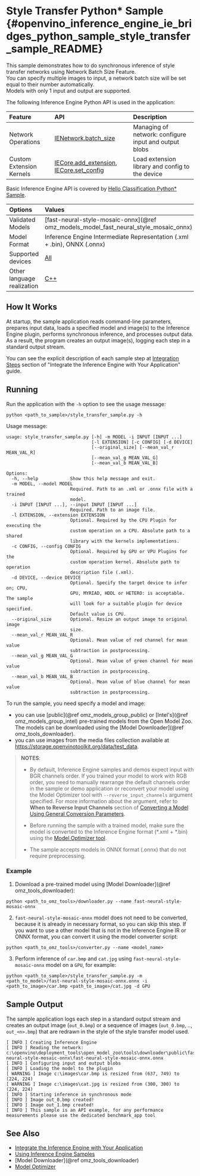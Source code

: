 # Style Transfer Python* Sample {#openvino_inference_engine_ie_bridges_python_sample_style_transfer_sample_README}

This sample demonstrates how to do synchronous inference of style transfer networks using Network Batch Size Feature.  
You can specify multiple images to input, a network batch size will be set equal to their number automatically.  
Models with only 1 input and output are supported.

The following Inference Engine Python API is used in the application:

| Feature                  | API                                                                                                                                                 | Description                                           |
| :----------------------- | :-------------------------------------------------------------------------------------------------------------------------------------------------- | :---------------------------------------------------- |
| Network Operations       | [IENetwork.batch_size] | Managing of network: configure input and output blobs |
| Custom Extension Kernels | [IECore.add_extension], [IECore.set_config]                                                                                                         | Load extension library and config to the device       |

Basic Inference Engine API is covered by [Hello Classification Python* Sample](../hello_classification/README.md).

| Options                    | Values                                                                                                                                                                      |
| :------------------------- | :-------------------------------------------------------------------------------------------------------------------------------------------------------------------------- |
| Validated Models           | [fast-neural-style-mosaic-onnx](@ref omz_models_model_fast_neural_style_mosaic_onnx) |
| Model Format               | Inference Engine Intermediate Representation (.xml + .bin), ONNX (.onnx) |
| Supported devices          | [All](../../../docs/IE_DG/supported_plugins/Supported_Devices.md) |
| Other language realization | [C++](../../../samples/cpp/style_transfer_sample/README.md) |

## How It Works

At startup, the sample application reads command-line parameters, prepares input data, loads a specified model and image(s) to the Inference Engine plugin, performs synchronous inference, and processes output data.  
As a result, the program creates an output image(s), logging each step in a standard output stream.

You can see the explicit description of
each sample step at [Integration Steps](../../../docs/IE_DG/Integrate_with_customer_application_new_API.md) section of "Integrate the Inference Engine with Your Application" guide.

## Running

Run the application with the `-h` option to see the usage message:

```
python <path_to_sample>/style_transfer_sample.py -h
```

Usage message:

```
usage: style_transfer_sample.py [-h] -m MODEL -i INPUT [INPUT ...]
                                [-l EXTENSION] [-c CONFIG] [-d DEVICE]
                                [--original_size] [--mean_val_r MEAN_VAL_R]
                                [--mean_val_g MEAN_VAL_G]
                                [--mean_val_b MEAN_VAL_B]

Options:
  -h, --help            Show this help message and exit.
  -m MODEL, --model MODEL
                        Required. Path to an .xml or .onnx file with a trained
                        model.
  -i INPUT [INPUT ...], --input INPUT [INPUT ...]
                        Required. Path to an image file.
  -l EXTENSION, --extension EXTENSION
                        Optional. Required by the CPU Plugin for executing the
                        custom operation on a CPU. Absolute path to a shared
                        library with the kernels implementations.
  -c CONFIG, --config CONFIG
                        Optional. Required by GPU or VPU Plugins for the
                        custom operation kernel. Absolute path to operation
                        description file (.xml).
  -d DEVICE, --device DEVICE
                        Optional. Specify the target device to infer on; CPU,
                        GPU, MYRIAD, HDDL or HETERO: is acceptable. The sample
                        will look for a suitable plugin for device specified.
                        Default value is CPU.
  --original_size       Optional. Resize an output image to original image
                        size.
  --mean_val_r MEAN_VAL_R
                        Optional. Mean value of red channel for mean value
                        subtraction in postprocessing.
  --mean_val_g MEAN_VAL_G
                        Optional. Mean value of green channel for mean value
                        subtraction in postprocessing.
  --mean_val_b MEAN_VAL_B
                        Optional. Mean value of blue channel for mean value
                        subtraction in postprocessing.
```

To run the sample, you need specify a model and image:
- you can use [public](@ref omz_models_group_public) or [Intel's](@ref omz_models_group_intel) pre-trained models from the Open Model Zoo. The models can be downloaded using the [Model Downloader](@ref omz_tools_downloader).
- you can use images from the media files collection available at https://storage.openvinotoolkit.org/data/test_data.

> **NOTES**:
>
> - By default, Inference Engine samples and demos expect input with BGR channels order. If you trained your model to work with RGB order, you need to manually rearrange the default channels order in the sample or demo application or reconvert your model using the Model Optimizer tool with `--reverse_input_channels` argument specified. For more information about the argument, refer to **When to Reverse Input Channels** section of [Converting a Model Using General Conversion Parameters](../../../docs/MO_DG/prepare_model/convert_model/Converting_Model_General.md).
>
> - Before running the sample with a trained model, make sure the model is converted to the Inference Engine format (\*.xml + \*.bin) using the [Model Optimizer tool](../../../docs/MO_DG/Deep_Learning_Model_Optimizer_DevGuide.md).
>
> - The sample accepts models in ONNX format (.onnx) that do not require preprocessing.

### Example
1. Download a pre-trained model using [Model Downloader](@ref omz_tools_downloader):
```
python <path_to_omz_tools>/downloader.py --name fast-neural-style-mosaic-onnx
```

2. `fast-neural-style-mosaic-onnx` model does not need to be converted, because it is already in necessary format, so you can skip this step. If you want to use a other model that is not in the Inference Engine IR or ONNX format, you can convert it using the model converter script:

```
python <path_to_omz_tools>/converter.py --name <model_name>
```

3. Perform inference of `car.bmp` and `cat.jpg` using `fast-neural-style-mosaic-onnx` model on a `GPU`, for example:

```
python <path_to_sample>/style_transfer_sample.py -m <path_to_model>/fast-neural-style-mosaic-onnx.onnx -i <path_to_image>/car.bmp <path_to_image>/cat.jpg -d GPU
```

## Sample Output

The sample application logs each step in a standard output stream and creates an output image (`out_0.bmp`) or a sequence of images (`out_0.bmp`, .., `out_<n>.bmp`) that are redrawn in the style of the style transfer model used.

```
[ INFO ] Creating Inference Engine
[ INFO ] Reading the network: c:\openvino\deployment_tools\open_model_zoo\tools\downloader\public\fast-neural-style-mosaic-onnx\fast-neural-style-mosaic-onnx.onnx
[ INFO ] Configuring input and output blobs
[ INFO ] Loading the model to the plugin
[ WARNING ] Image c:\images\car.bmp is resized from (637, 749) to (224, 224)
[ WARNING ] Image c:\images\cat.jpg is resized from (300, 300) to (224, 224)
[ INFO ] Starting inference in synchronous mode
[ INFO ] Image out_0.bmp created!
[ INFO ] Image out_1.bmp created!
[ INFO ] This sample is an API example, for any performance measurements please use the dedicated benchmark_app tool
```

## See Also

- [Integrate the Inference Engine with Your Application](../../../docs/IE_DG/Integrate_with_customer_application_new_API.md)
- [Using Inference Engine Samples](../../../docs/IE_DG/Samples_Overview.md)
- [Model Downloader](@ref omz_tools_downloader)
- [Model Optimizer](../../../docs/MO_DG/Deep_Learning_Model_Optimizer_DevGuide.md)

[IECore]:https://docs.openvinotoolkit.org/latest/ie_python_api/classie__api_1_1IECore.html
[IECore.add_extension]:https://docs.openvinotoolkit.org/latest/ie_python_api/classie__api_1_1IECore.html#a8a4b671a9928c7c059bd1e76d2333967
[IECore.set_config]:https://docs.openvinotoolkit.org/latest/ie_python_api/classie__api_1_1IECore.html#a2c738cee90fca27146e629825c039a05
[IECore.read_network]:https://docs.openvinotoolkit.org/latest/ie_python_api/classie__api_1_1IECore.html#a0d69c298618fab3a08b855442dca430f
[IENetwork.input_info]:https://docs.openvinotoolkit.org/latest/ie_python_api/classie__api_1_1IENetwork.html#data_fields
[IENetwork.outputs]:https://docs.openvinotoolkit.org/latest/ie_python_api/classie__api_1_1IENetwork.html#data_fields
[InputInfoPtr.precision]:https://docs.openvinotoolkit.org/latest/ie_python_api/classie__api_1_1InputInfoPtr.html#data_fields
[DataPtr.precision]:https://docs.openvinotoolkit.org/latest/ie_python_api/classie__api_1_1DataPtr.html#data_fields
[IENetwork.batch_size]:https://docs.openvinotoolkit.org/latest/ie_python_api/classie__api_1_1IENetwork.html#a79a647cb1b49645616eaeb2ca255ef2e
[IECore.load_network]:https://docs.openvinotoolkit.org/latest/ie_python_api/classie__api_1_1IECore.html#ac9a2e043d14ccfa9c6bbf626cfd69fcc
[InputInfoPtr.input_data.shape]:https://docs.openvinotoolkit.org/latest/ie_python_api/classie__api_1_1InputInfoPtr.html#data_fields
[ExecutableNetwork.infer]:https://docs.openvinotoolkit.org/latest/ie_python_api/classie__api_1_1ExecutableNetwork.html#aea96e8e534c8e23d8b257bad11063519
